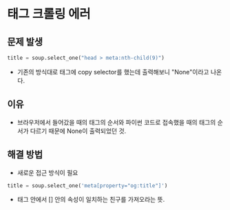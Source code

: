 # <meta>태그 크롤링 에러

## 문제 발생

```python
title = soup.select_one("head > meta:nth-child(9)")
```

- 기존의 방식대로 <meta>태그에 copy selector를 했는데 출력해보니 "None"이라고 나온다.

## 이유

- 브라우저에서 들어갔을 때의 <meta>태그의 순서와 파이썬 코드로 접속했을 때의 <meta>태그의 순서가 다르기 때문에 None이 출력되었던 것.

## 해결 방법

- 새로운 접근 방식이 필요

```python
title = soup.select_one('meta[property="og:title"]')
```

- <meta> 태그 안에서 [] 안의 속성이 일치하는 친구를 가져오라는 뜻.